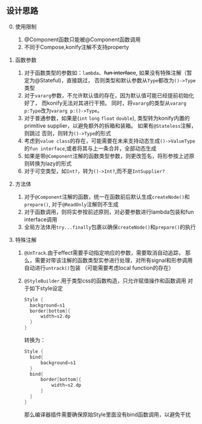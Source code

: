 ## 设计思路

0. 使用限制

   1. @Component函数只能被@Component函数调用
   2. 不同于Compose,konify注解不支持property
1. 函数参数

   1. 对于函数类型的参数如：`lambda`、~~fun interface~~,
      如果没有特殊注解（暂定为@Stateful)，直接跳过，
      否则类型和默认参数从`Type`都改为`()->Type`类型
   2. 对于`vararg`参数，不允许默认值的存在，因为默认值可能已经提前初始化好了，
      而konify无法对其进行干预。
      同时，将`vararg`的类型从`vararg p:Type`改为`vararg p:()->Type`。
   3. 对于普通参数，如果是(`int` `long` `float` `double`),
      类型转为konify内置的primitive supplier，以避免额外的拆箱和装箱。
      如果有`@Stateless`注解，则跳过
      否则，则转为`()->Type`的形式
   4. 考虑到`value class`的存在，可能需要在未来支持动态生成`()->ValueType`的`fun interface`,或者将其与上一条合并，全部动态生成
   5. 如果是带`@Component`注解的函数类型参数，则更改签名，将形参按上述原则转换为lazy的形式
   6. 对于可空类型，如`Int?`，转为`()->Int?`,而不是`IntSupplier?`
2. 方法体

   1. 对于`@Component`注解的函数，统一在函数前后默认生成`createNode()`和`prepare()`,
      对于`@ReadOnly`注解则不生成
   2. 对于函数调用，则将实参按前述原则，对必要参数进行lambda包装和fun interface调用
   3. 全局方法体用`try...finally`包裹以确保`createNode()`和`prepare()`的执行
3. 特殊注解

   1. `@UnTrack`.由于effect需要手动指定响应的参数，需要取消自动追踪，
      那么，需要对带该注解的函数类型实参进行处理，对所有signal和形参调用自动进行`untrack()`包装
      （可能需要考虑local function的存在）
   2. `@StyleBuilder`.用于类型css的函数构造，只允许赋值操作和函数调用
      对于如下style设定

      ```kotlin
      Style {
        background=s1
        border[bottom]{
            width=s2.dp
        }
      }
      ```
      转换为：

      ```kotlin
      Style {
        bind{
            background=s1
        }
        bind{
            border[bottom]{
                width=s2.dp
            }
        }
      }
      ```
      那么编译器插件需要确保原始Style里面没有bind函数调用，以避免干扰
